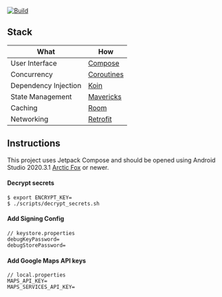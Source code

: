 [![Build](https://github.com/itsandreramon/mux-rulona/actions/workflows/build.yml/badge.svg)](https://github.com/itsandreramon/mux-rulona/actions/workflows/build.yml)

## Stack

| What           | How                        |
|----------------|----------------------------|
| User Interface | [Compose](https://developer.android.com/jetpack/compose)|
| Concurrency | [Coroutines](https://github.com/Kotlin/kotlinx.coroutines)
| Dependency Injection | [Koin](https://github.com/InsertKoinIO/koin)|
| State Management | [Mavericks](https://github.com/airbnb/mavericks)|
| Caching | [Room](https://developer.android.com/jetpack/androidx/releases/room)|
| Networking | [Retrofit](https://github.com/square/retrofit)|

## Instructions

This project uses Jetpack Compose and should be opened using Android Studio
2020.3.1 [Arctic Fox](https://developer.android.com/studio/) or newer.

#### Decrypt secrets

```
$ export ENCRYPT_KEY=
$ ./scripts/decrypt_secrets.sh
```

#### Add Signing Config

```
// keystore.properties
debugKeyPassword=
debugStorePassword=
```

#### Add Google Maps API keys

```
// local.properties
MAPS_API_KEY=
MAPS_SERVICES_API_KEY=
```
